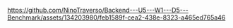 

https://github.com/NinoTraverso/Backend---U5---W1---D5---Benchmark/assets/134203980/feb1589f-cea2-438e-8323-a465ed765a46

